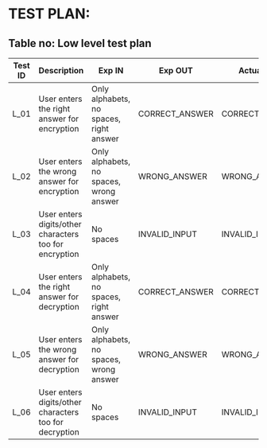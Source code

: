 # TEST PLAN:
<!-- 
## Table no: High level test plan

| **Test ID** | **Description**                                              | **Exp I/P** | **Exp O/P** | **Actual Out** |**Type Of Test**  |    
|-------------|--------------------------------------------------------------|------------|-------------|----------------|------------------|
|  H_01       |--------------------------------------------------------------|  ------------|-------------|----------------|Requirement based |
|  H_02       |--------------------------------------------------------------|  ------------|-------------|----------------|Scenario based    |
|  H_03       |--------------------------------------------------------------|  ------------|-------------|----------------|Boundary based    | -->

## Table no: Low level test plan

| **Test ID** | **Description**                                              | **Exp IN** | **Exp OUT** | **Actual Out** |**Type Of Test**  |    
|-------------|--------------------------------------------------------------|------------|-------------|----------------|------------------|
|  L_01       | User enters the right answer for encryption | Only alphabets, no spaces, right answer | CORRECT_ANSWER | CORRECT_ANSWER |Requirement based |
|  L_02       | User enters the wrong answer for encryption | Only alphabets, no spaces, wrong answer | WRONG_ANSWER | WRONG_ANSWER | Requirement based    |
|  L_03       | User enters digits/other characters too for encryption | No spaces | INVALID_INPUT | INVALID_INPUT | Requirement based    |
|  L_04      | User enters the right answer for decryption | Only alphabets, no spaces, right answer | CORRECT_ANSWER | CORRECT_ANSWER |Requirement based |
|  L_05       | User enters the wrong answer for decryption | Only alphabets, no spaces, wrong answer | WRONG_ANSWER | WRONG_ANSWER | Requirement based    |
|  L_06       | User enters digits/other characters too for decryption | No spaces | INVALID_INPUT | INVALID_INPUT | Requirement based    |
